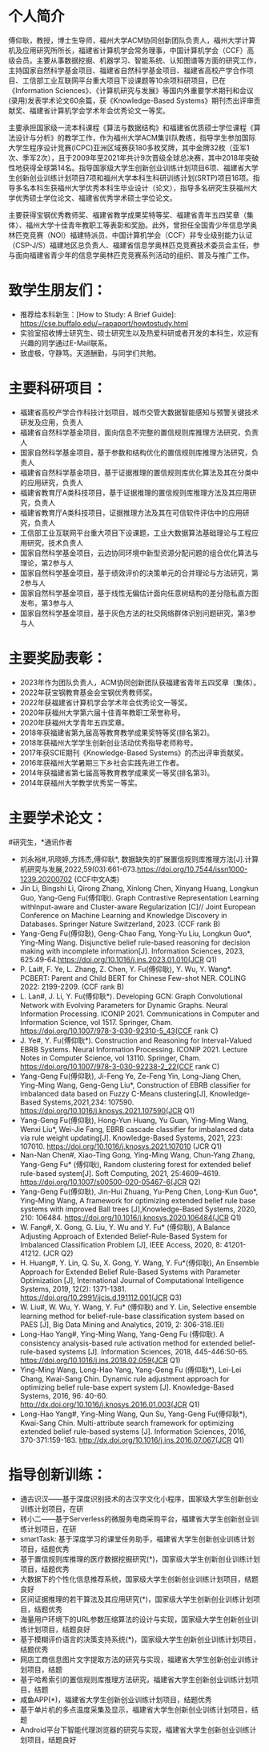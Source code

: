 # 个人简介 

傅仰耿，教授，博士生导师，福州大学ACM协同创新团队负责人，福州大学计算机及应用研究所所长，福建省计算机学会常务理事，中国计算机学会（CCF）高级会员。主要从事数据挖掘、机器学习、智能系统、认知图谱等方面的研究工作，主持国家自然科学基金项目、福建省自然科学基金项目、福建省高校产学合作项目、工信部工业互联网平台重大项目下设课题等10余项科研项目，已在《Information Sciences》、《计算机研究与发展》等国内外重要学术期刊和会议(录用)发表学术论文60余篇，获《Knowledge-Based Systems》期刊杰出评审贡献奖、福建省计算机学会学术年会优秀论文一等奖。

主要承担国家级一流本科课程《算法与数据结构》和福建省优质硕士学位课程《算法设计与分析》的教学工作，作为福州大学ACM集训队教练，指导学生参加国际大学生程序设计竞赛(ICPC)亚洲区域赛获180多枚奖牌，其中金牌32枚（亚军1次、季军2次），且于2009年至2021年共计9次晋级全球总决赛，其中2018年突破性地获得全球第14名。指导国家级大学生创新创业训练计划项目6项、福建省大学生创新创业训练计划项目7项和福州大学本科生科研训练计划(SRTP)项目16项。指导多名本科生获福州大学优秀本科生毕业设计（论文），指导多名研究生获福州大学优秀硕士学位论文、福建省优秀学术硕士学位论文。

主要获得宝钢优秀教师奖、福建省教学成果奖特等奖、福建省青年五四奖章（集体）、福州大学十佳青年教职工等表彰和奖励。此外，曾担任全国青少年信息学奥林匹克竞赛（NOI）福建特派员、中国计算机学会（CCF）非专业级别能力认证（CSP-J/S）福建地区总负责人、福建省信息学奥林匹克竞赛技术委员会主任，参与面向福建省青少年的信息学奥林匹克竞赛系列活动的组织、普及与推广工作。

# 致学生朋友们：

- 推荐给本科新生：[How to Study: A Brief Guide]: <https://cse.buffalo.edu/~rapaport/howtostudy.html>
- 实验室招收博士研究生、硕士研究生以及热爱科研或者开发的本科生，欢迎有兴趣的同学通过E-Mail联系。
- 致虚极，守静笃。天道酬勤，与同学们共勉。

# 主要科研项目：

- 福建省高校产学合作科技计划项目，城市交管大数据智能感知与预警关键技术研发及应用，负责人
- 福建省自然科学基金项目，面向信息不完整的置信规则库推理方法研究，负责人
- 国家自然科学基金项目，基于参数和结构优化的置信规则库推理方法研究，负责人
- 福建省自然科学基金项目，基于证据推理的置信规则库优化算法及其在分类中的应用研究，负责人
- 福建省教育厅A类科技项目，基于证据推理的置信规则库推理方法及其应用研究，负责人
- 福建省教育厅A类科技项目，证据推理方法及其在可信软件评估中的应用研究，负责人
- 工信部工业互联网平台重大项目下设课题，工业大数据算法基础理论与工程应用研究，技术负责人
- 国家自然科学基金项目，云边协同环境中新型资源分配问题的组合优化算法与理论，第2参与人
- 国家自然科学基金项目，基于绩效评价的决策单元的合并理论与方法研究，第2参与人
- 国家自然科学基金项目，基于线性无偏估计面向任意树结构的差分隐私直方图发布，第3参与人
- 国家自然科学基金项目，基于灰色方法的社交网络群体识别问题研究，第3参与人

# 主要奖励表彰：

- 2023年作为团队负责人，ACM协同创新团队获福建省青年五四奖章（集体）。
- 2022年获宝钢教育基金会宝钢优秀教师奖。
- 2022年获福建省计算机学会学术年会优秀论文一等奖。
- 2020年获福州大学第六届十佳青年教职工荣誉称号。
- 2020年获福州大学青年五四奖章。
- 2018年获福建省第九届高等教育教学成果奖特等奖(排名第2)。
- 2018年获福州大学学生创新创业活动优秀指导老师称号。
- 2017年获SCIE期刊《Knowledge-Based Systems》的杰出评审贡献奖。
- 2016年获福州大学暑期三下乡社会实践先进工作者。
- 2014年获福建省第七届高等教育教学成果奖一等奖(排名第3)。
- 2014年获福州大学教学优秀奖一等奖。

# 主要学术论文：

#研究生，*通讯作者

- 刘永裕#,巩晓婷,方炜杰,傅仰耿*, 数据缺失的扩展置信规则库推理方法[J].计算机研究与发展,2022,59(03):661-673.https://doi.org/10.7544/issn1000-1239.20200702 (CCF中文A类)
- Jin Li, Bingshi Li, Qirong Zhang, Xinlong Chen, Xinyang Huang, Longkun Guo, Yang-Geng Fu(傅仰耿). Graph Contrastive Representation Learning withInput-aware and Cluster-aware Regularization [C]// Joint European Conference on Machine Learning and Knowledge Discovery in Databases. Springer Nature Switzerland, 2023. (CCF rank B)
- Yang-Geng Fu(傅仰耿), Geng-Chao Fang, Yong-Yu Liu, Longkun Guo*, Ying-Ming Wang. Disjunctive belief rule-based reasoning for decision making with incomplete information[J]. Information Sciences, 2023, 625:49-64.https://doi.org/10.1016/j.ins.2023.01.010(JCR Q1) 
- P. Lai#, F. Ye, L. Zhang, Z. Chen, Y. Fu(傅仰耿), Y. Wu, Y. Wang*. PCBERT: Parent and Child BERT for Chinese Few-shot NER. COLING 2022: 2199-2209. (CCF rank B)
- L. Lan#, J. Li, Y. Fu(傅仰耿*). Developing GCN: Graph Convolutional Network with Evolving Parameters for Dynamic Graphs.  Neural Information Processing. ICONIP 2021. Communications in Computer and Information Science, vol 1517. Springer, Cham. https://doi.org/10.1007/978-3-030-92310-5_43(CCF rank C)
- J. Ye#, Y. Fu(傅仰耿*). Construction and Reasoning for Interval-Valued EBRB Systems. Neural Information Processing. ICONIP 2021. Lecture Notes in Computer Science, vol 13110. Springer, Cham. https://doi.org/10.1007/978-3-030-92238-2_22(CCF rank C)
- Yang-Geng Fu(傅仰耿), Ji-Feng Ye, Ze-Feng Yin, Long-Jiang Chen, Ying-Ming Wang, Geng-Geng Liu*, Construction of EBRB classifier for imbalanced data based on Fuzzy C-Means clustering[J], Knowledge-Based Systems,2021,234: 107590. https://doi.org/10.1016/j.knosys.2021.107590(JCR Q1)
- Yang-Geng Fu(傅仰耿), Hong-Yun Huang, Yu Guan, Ying-Ming Wang, Wenxi Liu*, Wei-Jie Fang, EBRB cascade classifier for imbalanced data via rule weight updating[J]. Knowledge-Based Systems, 2021, 223: 107010. https://doi.org/10.1016/j.knosys.2021.107010 (JCR Q1)
- Nan-Nan Chen#, Xiao-Ting Gong, Ying-Ming Wang, Chun-Yang Zhang, Yang-Geng Fu* (傅仰耿), Random clustering forest for extended belief rule-based system[J]. Soft Computing, 2021, 25:4609–4619. https://doi.org/10.1007/s00500-020-05467-6(JCR Q2)
- Yang-Geng Fu(傅仰耿), Jin-Hui Zhuang, Yu-Peng Chen, Long-Kun Guo*, Ying-Ming Wang, A framework for optimizing extended belief rule base systems with improved Ball trees [J],Knowledge-Based Systems, 2020, 210: 106484. https://doi.org/10.1016/j.knosys.2020.106484(JCR Q1)
- W. Fang#, X. Gong, G. Liu, Y. Wu and Y. Fu* (傅仰耿), A Balance Adjusting Approach of Extended Belief-Rule-Based System for Imbalanced Classification Problem [J], IEEE Access, 2020, 8: 41201-41212. (JCR Q2)
- H. Huang#, Y. Lin, Q. Su, X. Gong, Y. Wang, Y. Fu*(傅仰耿), An Ensemble Approach for Extended Belief Rule-Based Systems with Parameter Optimization [J], International Journal of Computational Intelligence Systems, 2019, 12(2): 1371-1381. https://doi.org/10.2991/ijcis.d.191112.001(JCR Q3)
- W. Liu#, W. Wu, Y. Wang, Y. Fu* (傅仰耿) and Y. Lin, Selective ensemble learning method for belief-rule-base classification system based on PAES [J], Big Data Mining and Analytics, 2019, 2: 306-318.(EI)
- Long-Hao Yang#, Ying-Ming Wang, Yang-Geng Fu (傅仰耿). A consistency analysis-based rule activation method for extended belief-rule-based systems [J]. Information Sciences, 2018, 445-446:50-65. https://doi.org/10.1016/j.ins.2018.02.059(JCR Q1)
- Ying-Ming Wang, Long-Hao Yang, Yang-Geng Fu (傅仰耿*), Lei-Lei Chang, Kwai-Sang Chin. Dynamic rule adjustment approach for optimizing belief rule-base expert system [J]. Knowledge-Based Systems, 2016, 96: 40-60. http://dx.doi.org/10.1016/j.knosys.2016.01.003(JCR Q1)
- Long-Hao Yang#, Ying-Ming Wang, Qun Su, Yang-Geng Fu(傅仰耿*), Kwai-Sang Chin. Multi-attribute search framework for optimizing extended belief rule-based systems [J]. Information Sciences, 2016, 370-371:159-183. http://dx.doi.org/10.1016/j.ins.2016.07.067(JCR Q1)


# 指导创新训练：

- 通古识汉——基于深度识别技术的古汉字文化小程序，国家级大学生创新创业训练计划项目，在研
- 转小二——基于Serverless的微服务电商采购平台，福建省大学生创新创业训练计划项目，在研
- smartTask: 基于深度学习的课堂任务助手，福建省大学生创新创业训练计划项目，结题优秀
- 基于置信规则库推理的医疗数据挖掘研究(*)，国家级大学生创新创业训练计划项目，结题优秀
- 大数据下的个性化信息推荐系统，国家级大学生创新创业训练计划项目，结题良好
- 区间证据推理的若干算法及其应用研究(*)，国家级大学生创新创业训练计划项目，结题优秀
- 海量用户环境下的URL参数压缩算法的设计与实现，国家级大学生创新创业训练计划项目，结题良好
- 基于模糊评价语言的决策支持系统(*)，国家级大学生创新创业训练计划项目，结题优秀
- 网店工商信息图片文字提取方法的研究与实现，福建省大学生创新创业训练计划项目，结题
- 基于哈希索引的置信规则库推理方法研究，福建省大学生创新创业训练计划项目，结题
- 咸鱼APP(*)，福建省大学生创新创业训练计划项目，结题优秀
- 基于单片机的多点温度采集及显示，福建省大学生创新创业训练计划项目，结题
- Android平台下智能代理浏览器的研究与实现，福建省大学生创新创业训练计划项目，结题良好
